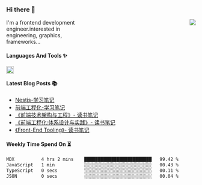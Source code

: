 <!--
**zhaohuanyuu/zhaohuanyuu** is a ✨ _special_ ✨ repository because its `README.md` (this file) appears on your GitHub profile.
-->

### Hi there 👋

<picture>
  <source media="(prefers-color-scheme: dark)" srcset="https://github-readme-stats.vercel.app/api?username=zhaohuanyuu&count_private=true&show_icons=true&theme=city_lights&hide_title=true">
  <img align="right" src="https://github-readme-stats.vercel.app/api?username=zhaohuanyuu&count_private=true&show_icons=true&hide_title=true">
</picture>

<p align="left" style="width:40%">I'm a frontend development engineer.interested in engineering, graphics, frameworks...</p>

#### Languages And Tools ✨

<img align="left" height="20" src="https://skillicons.dev/icons?i=js,ts,nodejs,rust,react,vue,svelte,gatsby,graphql,nestjs" />

</br>

#### Latest Blog Posts 📚
<!-- BLOG-POST-LIST:START -->
- [Nestjs-学习笔记](https://auu.zone/post/single-spa-note)
- [前端工程化-学习笔记](https://auu.zone/post/fe-engineering)
- [《前端技术架构与工程》- 读书笔记](https://auu.zone/post/fe-architecture)
- [《前端工程化:体系设计与实践》- 读书笔记](https://auu.zone/post/fe-system)
- [《Front-End Tooling》- 读书笔记](https://auu.zone/post/fe-tooling)
<!-- BLOG-POST-LIST:END -->

#### Weekly Time Spend On ⏳
<!--START_SECTION:waka-->

```txt
MDX          4 hrs 2 mins    █████████████████████████   99.42 %
JavaScript   1 min           ░░░░░░░░░░░░░░░░░░░░░░░░░   00.43 %
TypeScript   0 secs          ░░░░░░░░░░░░░░░░░░░░░░░░░   00.11 %
JSON         0 secs          ░░░░░░░░░░░░░░░░░░░░░░░░░   00.04 %
```

<!--END_SECTION:waka-->

